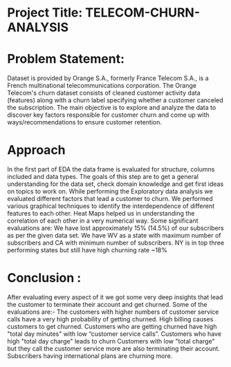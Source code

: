# Project Title:  **TELECOM-CHURN-ANALYSIS**
 
# Problem Statement: 

Dataset is provided by Orange S.A., formerly France Telecom S.A., is a French multinational telecommunications corporation. The Orange Telecom's churn dataset consists of cleaned customer activity data (features) along with a churn label specifying whether a customer canceled the subscription.
The main objective is to explore and analyze the data to discover key factors responsible for customer churn and come up with ways/recommendations to ensure customer retention. 


# Approach

In the first part of EDA the data frame is evaluated for structure, columns included and data types. The goals of this step are to get a general understanding for the data set, check domain knowledge and get first ideas on topics to work on.
While performing the Exploratory data analysis we evaluated different factors that lead a customer to churn. We performed various graphical techniques to identify the interdependence of different features to each other. Heat Maps helped us in understanding the correlation of each other in a very numerical way.
Some significant evaluations are:
We have lost approximately 15% (14.5%) of our subscribers as per the given data set. 
We have WV as a state with maximum number of subscribers and CA with minimum number of subscribers.
NY is in top three performing states but still have high churning rate ~18% 

# Conclusion :

After evaluating every aspect of it we got some very deep insights that lead the customer to terminate their account and get churned. Some of the evaluations are:-
The customers with higher numbers of customer service calls have a very high probability of getting churned.
High billing causes customers to get churned.
Customers who are getting churned have high "total day minutes" with low “customer service calls”.
Customers who have high "total day charge" leads to churn
Customers with low "total charge" but they call the customer service more are also terminating their account.
Subscribers having international plans are churning more.
 

